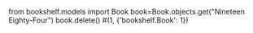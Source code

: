 from bookshelf.models import Book
book=Book.objects.get("Nineteen Eighty-Four")
book.delete()
#(1, {'bookshelf.Book': 1})
